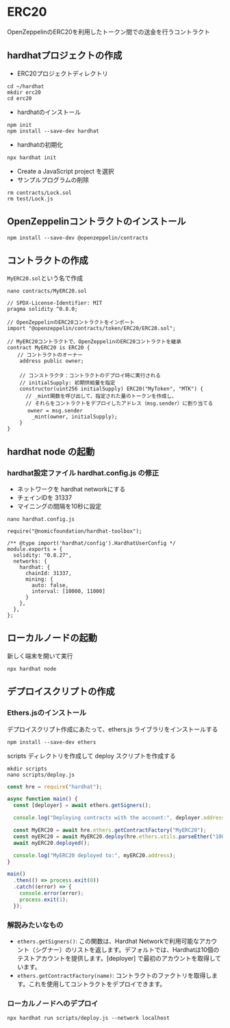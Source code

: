 # ERC20
OpenZeppelinのERC20を利用したトークン間での送金を行うコントラクト

## hardhatプロジェクトの作成
- ERC20プロジェクトディレクトリ
```
cd ~/hardhat
mkdir erc20
cd erc20
```

- hardhatのインストール
```
npm init
npm install --save-dev hardhat
```

- hardhatの初期化
```
npx hardhat init
```

- Create a JavaScript project を選択
- サンプルプログラムの削除
```
rm contracts/Lock.sol
rm test/Lock.js
```

## OpenZeppelinコントラクトのインストール
```
npm install --save-dev @openzeppelin/contracts
```

## コントラクトの作成
`MyERC20.sol`という名で作成

```
nano contracts/MyERC20.sol
```
```
// SPDX-License-Identifier: MIT
pragma solidity ^0.8.0;

// OpenZeppelinのERC20コントラクトをインポート
import "@openzeppelin/contracts/token/ERC20/ERC20.sol";

// MyERC20コントラクトで、OpenZeppelinのERC20コントラクトを継承
contract MyERC20 is ERC20 {
　　// コントラクトのオーナー
    address public owner;
　　
    // コンストラクタ：コントラクトのデプロイ時に実行される
    // initialSupply: 初期供給量を指定
    constructor(uint256 initialSupply) ERC20("MyToken", "MTK") {
      // _mint関数を呼び出して、指定された量のトークンを作成し、
      // それらをコントラクトをデプロイしたアドレス（msg.sender）に割り当てる
　　　　owner = msg.sender
        _mint(owner, initialSupply);
    }
}
```

## hardhat node の起動
### hardhat設定ファイル hardhat.config.js の修正
- ネットワークを hardhat networkにする
- チェインIDを 31337
- マイニングの間隔を10秒に設定

```
nano hardhat.config.js
```
```
require("@nomicfoundation/hardhat-toolbox");

/** @type import('hardhat/config').HardhatUserConfig */
module.exports = {
  solidity: "0.8.27",
  networks: {
    hardhat: {
      chainId: 31337,
      mining: {
        auto: false,
        interval: [10000, 11000]
      }
    },
  },
};
```
## ローカルノードの起動
新しく端末を開いて実行
```
npx hardhat node
```

## デプロイスクリプトの作成
### Ethers.jsのインストール
デプロイスクリプト作成にあたって、ethers.js ライブラリをインストールする
```
npm install --save-dev ethers
```

scripts ディレクトリを作成して deploy スクリプトを作成する

```
mkdir scripts
nano scripts/deploy.js
```

```javascript
const hre = require("hardhat");

async function main() {
  const [deployer] = await ethers.getSigners();

  console.log("Deploying contracts with the account:", deployer.address);

  const MyERC20 = await hre.ethers.getContractFactory("MyERC20");
  const myERC20 = await MyERC20.deploy(hre.ethers.utils.parseEther("1000"));
  await myERC20.deployed();

  console.log("MyERC20 deployed to:", myERC20.address);
}

main()
  .then(() => process.exit(0))
  .catch((error) => {
    console.error(error);
    process.exit(1);
  });
```

### 解説みたいなもの
- `ethers.getSigners()`: この関数は、Hardhat Networkで利用可能なアカウント（シグナー）のリストを返します。デフォルトでは、Hardhatは10個のテストアカウントを提供します。[deployer] で最初のアカウントを取得しています。
- `ethers.getContractFactory(name)`: コントラクトのファクトリを取得します。これを使用してコントラクトをデプロイできます。

### ローカルノードへのデプロイ
```
npx hardhat run scripts/deploy.js --network localhost
```
